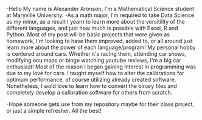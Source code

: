 -Hello My name is Alexander Aronson, I'm a Mathematical Science student at Maryville University.
-As a math major, I'm required to take Data Science as my minor, as a result I yearn to learn more about the versitility of the different languages, and 
just how much is possible with Excel, R and Python. Most of my post will be basic projects that were given as homework, I'm looking to have them improved, added to, or all around just learn more about the power of each language/program! My personal hobby is centered around cars. Whether it's racing them, attending car shows, modifying ecu maps or binge watching youtube reviews, I'm a big car enthusiast!  Most of the reason I began gaining interest in programming was due to my love for cars. I taught myself how to alter the calibrations for optimum performance, of course utilizing already created software. Nonetheless, I wold love to learn how to convert the binary files and completely develop a calibration software for others from scratch. 

-Hope someone gets use from my repository maybe for their class project, or just a simple refresher. All the best!
